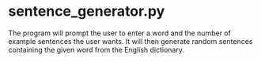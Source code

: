 # sentence_generator.py
The program will prompt the user to enter a word and the number of example sentences the user wants. It will then generate random sentences containing the given word from the English dictionary. 
